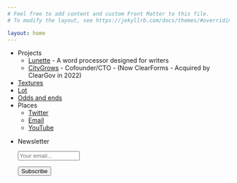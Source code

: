 ```yaml
---
# Feel free to add content and custom Front Matter to this file.
# To modify the layout, see https://jekyllrb.com/docs/themes/#overriding-theme-defaults

layout: home
---
```

- Projects
	- [Lunette](https://lunette.app) - A word processor designed for writers
	- [CityGrows](https://citygrows.com) - Cofounder/CTO - (Now ClearForms - Acquired by ClearGov in 2022)
- [Textures](./textures)
- [Lot](./lot)
- [Odds and ends](./odds_and_ends)
- Places
	- [Twitter](https://twitter.com/Stephen_Corwin)
	- [Email](mailto:me@stephencorwin.com)
	- [YouTube](https://www.youtube.com/@Corwinstephen/featured)
- <form style="" action="https://tinyletter.com/corwin" method="post" target="popupwindow" onsubmit="window.open('https://tinyletter.com/corwin', 'popupwindow', 'scrollbars=yes,width=800,height=600');return true"><p><label for="tlemail">Newsletter</label></p><p><input placeholder="Your email..." type="text" style="width:140px" name="email" id="tlemail" /></p><input type="hidden" value="1" name="embed"/><input type="submit" value="Subscribe" /><p></p></form>